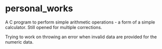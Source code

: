# personal_works
A C program to perform simple arithmetic operations - a form of a simple calculator.
Still opened for multiple corrections.

Trying to work on throwing an error when invalid data are provided for the numeric data.